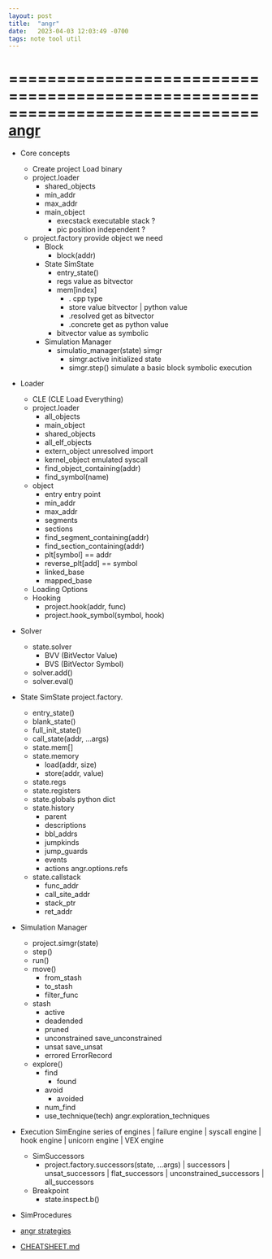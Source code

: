 ```yaml
---
layout: post
title:  "angr"
date:   2023-04-03 12:03:49 -0700
tags: note tool util
---
```


==============================================================================
[angr](https://docs.angr.io/)
==============================================================================

- Core concepts
	- Create project
		Load binary
	- project.loader
		- shared_objects
		- min_addr
		- max_addr
		- main_object
			- execstack
				executable stack ?
			- pic
				position independent ?
	- project.factory
		provide object we need
		- Block
			- block(addr)
		- State
			SimState
			- entry_state()
			- regs
				value as bitvector
			- mem[index]
				- .<type>
					cpp type
				- store value
					bitvector | python value
				- .resolved
					get as bitvector
				- .concrete
					get as python value
			- bitvector value as symbolic
		- Simulation Manager
			- simulatio_manager(state) simgr
				- simgr.active
					initialized state
				- simgr.step()
					simulate a basic block symbolic execution
				
- Loader
	- CLE (CLE Load Everything)
	- project.loader
		- all_objects
		- main_object
		- shared_objects
		- all_elf_objects
		- extern_object
			unresolved import
		- kernel_object
			emulated syscall
		- find_object_containing(addr)
		- find_symbol(name)
	- object
		- entry
			entry point
		- min_addr
		- max_addr
		- segments
		- sections
		- find_segment_containing(addr)
		- find_section_containing(addr)
		- plt[symbol] == addr
		- reverse_plt[add] == symbol
		- linked_base
		- mapped_base
	- Loading Options
	- Hooking
		- project.hook(addr, func)
		- project.hook_symbol(symbol, hook)
		
- Solver
	- state.solver
		- BVV (BitVector Value)
		- BVS (BitVector Symbol)
	- solver.add()
	- solver.eval()
	
- State SimState
	project.factory.
	- entry_state()
	- blank_state()
	- full_init_state()
	- call_state(addr, ...args)
	- state.mem[]
	- state.memory
		- load(addr, size)
		- store(addr, value)
	- state.regs
	- state.registers
	- state.globals
		python dict
	- state.history
		- parent
		- descriptions
		- bbl_addrs
		- jumpkinds
		- jump_guards
		- events
		- actions
			angr.options.refs
	- state.callstack
		- func_addr
		- call_site_addr
		- stack_ptr
		- ret_addr
		
- Simulation Manager
	- project.simgr(state)
	- step()
	- run()
	- move()
		- from_stash
		- to_stash
		- filter_func
	- stash
		- active
		- deadended
		- pruned
		- unconstrained
			save_unconstrained
		- unsat
			save_unsat
		- errored
			ErrorRecord
	- explore()
		- find
			- found
		- avoid
			- avoided
		- num_find
		- use_technique(tech)
			angr.exploration_techniques
			
- Execution SimEngine
	series of engines
	| failure engine
	| syscall engine
	| hook engine
	| unicorn engine
	| VEX engine
	- SimSuccessors
		- project.factory.successors(state, ...args)
		| successors
		| unsat_successors
		| flat_successors
		| unconstrained_successors
		| all_successors
	- Breakpoint
		- state.inspect.b()
		
- SimProcedures



- [angr strategies](https://github.com/bordig-f/angr-strategies)

- [CHEATSHEET.md](https://github.com/angr/angr-doc/blob/master/CHEATSHEET.md)